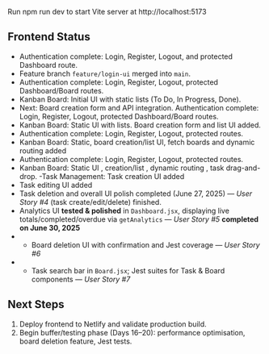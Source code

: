 Run npm run dev to start Vite server at http://localhost:5173

## Frontend Status

- Authentication complete: Login, Register, Logout, and protected Dashboard route.
- Feature branch `feature/login-ui` merged into `main`.
- Authentication complete: Login, Register, Logout, protected Dashboard/Board routes.
- Kanban Board: Initial UI with static lists (To Do, In Progress, Done).
- Next: Board creation form and API integration.
  Authentication complete: Login, Register, Logout, protected Dashboard/Board routes.
- Kanban Board: Static UI with lists. Board creation form and list UI added.
- Authentication complete: Login, Register, Logout, protected routes.
- Kanban Board: Static, board creation/list UI, fetch boards and dynamic routing added
- Authentication complete: Login, Register, Logout, protected routes.
- Kanban Board: Static UI , creation/list , dynamic routing , task drag-and-drop.
  -Task Management: Task creation UI added
- Task editing UI added
- Task deletion and overall UI polish completed (June 27, 2025) — _User Story #4_ (task create/edit/delete) finished.
- Analytics UI **tested & polished** in `Dashboard.jsx`, displaying live totals/completed/overdue via `getAnalytics` — _User Story #5_ **completed on June 30, 2025**
- - Board deletion UI with confirmation and Jest coverage — _User Story #6_
- - Task search bar in `Board.jsx`; Jest suites for Task & Board components — _User Story #7_

## Next Steps

1. Deploy frontend to Netlify and validate production build.
2. Begin buffer/testing phase (Days 16–20): performance optimisation, board deletion feature, Jest tests.
